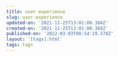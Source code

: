 ```yaml
---
title: user experience
slug: user-experience
updated-on: '2021-11-25T13:01:00.384Z'
created-on: '2021-11-25T13:01:00.384Z'
published-on: '2022-03-03T08:54:19.378Z'
layout: '[tags].html'
tags: tags
---
```



